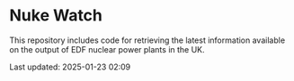 # Nuke Watch

This repository includes code for retrieving the latest information available on the output of EDF nuclear power plants in the UK.

Last updated: 2025-01-23 02:09